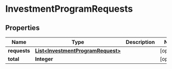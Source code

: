 
# InvestmentProgramRequests

## Properties
Name | Type | Description | Notes
------------ | ------------- | ------------- | -------------
**requests** | [**List&lt;InvestmentProgramRequest&gt;**](InvestmentProgramRequest.md) |  |  [optional]
**total** | **Integer** |  |  [optional]



